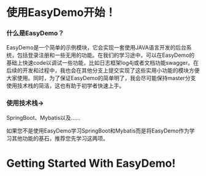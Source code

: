 # 使用EasyDemo开始！

### 什么是EasyDemo？

EasyDemo是一个简单的示例模块，它会实现一套使用JAVA语言开发的后台系统，包括登录注册和一些无用的功能。在我们的学习途中，可以在EasyDemo的基础上快速code以调试一些功能，比如日志框架log4j或者文档功能swagger。在后续的开发和过程中，我也会在其他分支上提交实现了这些实用小功能的模块方便大家使用。同时，为了保证EasyDemo的简单明了，我会尽可能保持master分支使用技术栈的简洁，这也有助于初学者快速上手。

### 使用技术栈->

SpringBoot、Mybatis以及……

如果您不是使用EasyDemo学习SpringBoot和Mybatis而是将EasyDemo作为学习其他功能的基石，推荐您先学习这两项。

# Getting Started With EasyDemo!

